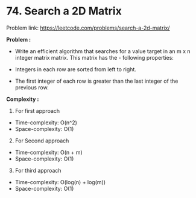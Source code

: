# 74. Search a 2D Matrix

Problem link: https://leetcode.com/problems/search-a-2d-matrix/

**Problem :**<br>

- Write an efficient algorithm that searches for a value target in an m x n integer matrix matrix. This matrix has the - following properties:

- Integers in each row are sorted from left to right.
- The first integer of each row is greater than the last integer of the previous row.

**Complexity :**<br>

1. For first approach

- Time-complexity: O(n^2)
- Space-complexity: O(1)

2. For Second approach

- Time-complexity: O(n + m)
- Space-complexity: O(1)

3. For third approach

- Time-complexity: O(log(n) + log(m))
- Space-complexity: O(1)
